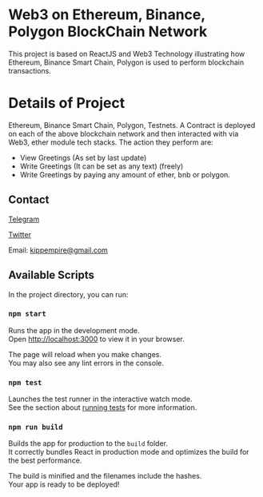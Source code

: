 # Web3 on Ethereum, Binance, Polygon BlockChain Network
This project is based on ReactJS and Web3 Technology illustrating how Ethereum, Binance Smart Chain, Polygon is used to perform 
blockchain transactions.

# Details of Project
Ethereum, Binance Smart Chain, Polygon, Testnets.
A Contract is deployed on each of the above blockchain network and then interacted with via Web3, ether module tech stacks.
The action they perform are:
- View Greetings (As set by last update)
- Write Greetings (It can be set as any text) (freely)
- Write Greetings by paying any amount of ether, bnb or polygon.

## Contact
[Telegram](https://t.me/sir_bee)

[Twitter](https://twitter.com/BoluAdegbola1)

Email: kippempire@gmail.com

## Available Scripts

In the project directory, you can run:

### `npm start`

Runs the app in the development mode.\
Open [http://localhost:3000](http://localhost:3000) to view it in your browser.

The page will reload when you make changes.\
You may also see any lint errors in the console.

### `npm test`

Launches the test runner in the interactive watch mode.\
See the section about [running tests](https://facebook.github.io/create-react-app/docs/running-tests) for more information.

### `npm run build`

Builds the app for production to the `build` folder.\
It correctly bundles React in production mode and optimizes the build for the best performance.

The build is minified and the filenames include the hashes.\
Your app is ready to be deployed!